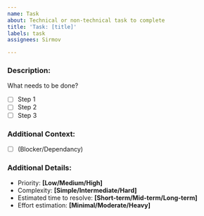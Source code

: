 ```yaml
---
name: Task
about: Technical or non-technical task to complete
title: 'Task: [title]'
labels: task
assignees: Sirmov

---
```


### Description:
What needs to be done?
- [ ] Step 1
- [ ] Step 2
- [ ] Step 3

### Additional Context:
- [ ] (Blocker/Dependancy)

### Additional Details:
- Priority: **[Low/Medium/High]**
- Complexity: **[Simple/Intermediate/Hard]**
- Estimated time to resolve: **[Short-term/Mid-term/Long-term]**
- Effort estimation: **[Minimal/Moderate/Heavy]**
